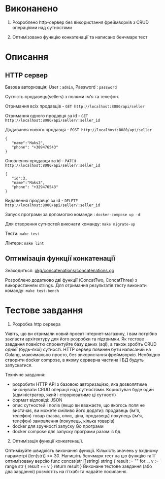 # Виконанено

1. Розроблено http-сервер без використання фреймворків з CRUD операціями над сутностями 

2. Оптимізовано функцію конкатенації та написано бенчмарк тест

# Описання
## HTTP сервер

 Базова авторизація: User : `admin`, Password : `password`

 Сутність продавець(sellers) з полями ім'я та телефон.
 
 Отримання всіх продавців - `GET http://localhost:8080/api/seller`
 
 Отримання одного продавця за id - `GET http://localhost:8080/api/seller/:seller_id`
 
 Додавання нового продавця - `POST http://localhost:8080/api/seller`
```
{
   "name":"Maks2",
   "phone": "+389476543"
}
```
 
 Оновлення продавця за id - `PATCH http://localhost:8080/api/seller/:seller_id`
```
{
   "id":3,
   "name":"Maks3",
   "phone": "+329476543"
}
```
 
 Видалення продавця за id - `DELETE http://localhost:8080/api/seller/:seller_id`

 Запуск програми за допомогою команди : `docker-compose up -d`
 
 Для створення сутностей виконати команду: `make migrate-up`

 Тести: `make test`   

 Лінтери: `make lint`

## Оптимізація функції конкатенації

 Знаходиться: [pkg/concatenations/concatenations.go](https://github.com/LivanaKi/simple-rest/tree/main/pkg/concatenations) 

 Розроблено додатково дві функції (ConcatTwo, ConcatThree) з використанням strings. Для отримання результатів тесту виконати команду: `make test-bench`

# Тестове завдання

1. Розробка http сервера

Уявіть, що ви отримали новий проект інтернет-магазину, і вам потрібно закласти архітектуру для його розробки та підтримки. Як тестове завдання повністю спроектуйте базу даних (sql), а також зробіть CRUD однієї (будь-якої) сутності. 
HTTP сервер повинен бути написаний на Golang, максимально просто, без використання фреймворків. 
Необхідно створити docker compose, в якому серверна частина і БД будуть запускатися. 

Технічне завдання:
- розробити HTTP API з базовою авторизацією, яка дозволятиме виконувати CRUD операції над сутностями. Користувач буде один (адміністратор,
який і створюватиме ці сутності)
- формат відповіді: JSON
- опис сутностей і полів (якщо ви вважаєте, що якогось поля не вистачає, ви можете сміливо його додати):
   продавець (ім'я, телефон)
   товар (назва, опис, ціна, продавець)
   покупець (ім'я, телефон)
   замовлення (покупець, кілька товарів)
- docker для зручності запуску Go програми
- docker compose для запуску програми разом із бд.

2. Оптимізація функції конкатенації.

Оптимізуйте швидкість виконання функції. Кількість значень у вхідному параметрі (len(str)) >= 30.
Напишіть бенчмарк тест на цю функцію та її оптимізовану версію
func concat(str []string) string  {
    result := ""
    for _, v := range str {
        result += v
    }
    return result
}
Виконане тестове завдання (або два завдання) розмістіть на гітхабі та надайте посилання. 
